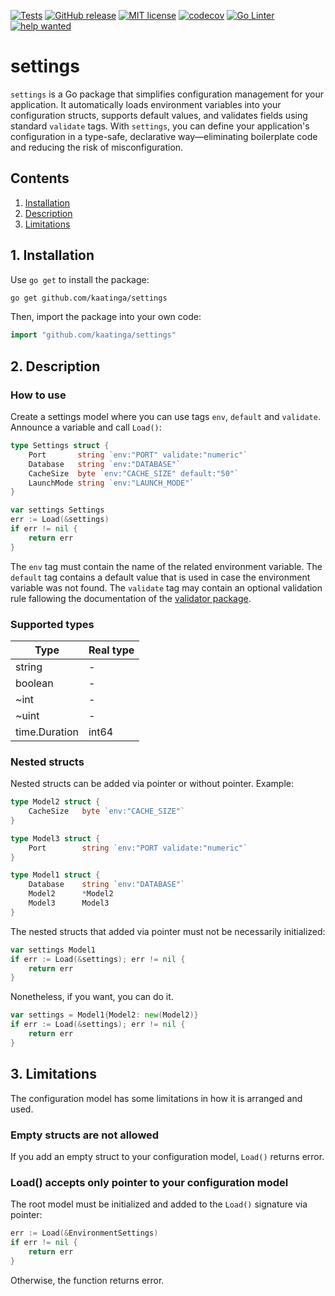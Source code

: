 [![Tests](https://github.com/kaatinga/settings/actions/workflows/test.yml/badge.svg?branch=main)](https://github.com/kaatinga/settings/actions/workflows/test.yml)
[![GitHub release](https://img.shields.io/github/release/kaatinga/settings.svg)](https://github.com/kaatinga/settings/releases)
[![MIT license](https://img.shields.io/badge/License-MIT-blue.svg)](https://github.com/kaatinga/settings/blob/main/LICENSE)
[![codecov](https://codecov.io/gh/kaatinga/settings/branch/main/graph/badge.svg)](https://codecov.io/gh/kaatinga/settings)
[![Go Linter](https://github.com/kaatinga/settings/actions/workflows/golangci-lint.yml/badge.svg)](https://github.com/kaatinga/settings/actions/workflows/golangci-lint.yml)
[![help wanted](https://img.shields.io/badge/Help%20wanted-True-yellow.svg)](https://github.com/kaatinga/settings/issues?q=is%3Aopen+is%3Aissue+label%3A%22help+wanted%22)

# settings

`settings` is a Go package that simplifies configuration management for your application. It automatically loads environment variables into your configuration structs, supports default values, and validates fields using standard `validate` tags. With `settings`, you can define your application's configuration in a type-safe, declarative way—eliminating boilerplate code and reducing the risk of misconfiguration.

## Contents

1. [Installation](#1-installation)
2. [Description](#2-description)
3. [Limitations](#3-limitations)

## 1. Installation

Use `go get` to install the package:
```bash
go get github.com/kaatinga/settings
````

Then, import the package into your own code:
```go
import "github.com/kaatinga/settings"
```

## 2. Description

### How to use

Create a settings model where you can use tags `env`, `default` and `validate`. Announce a variable and call `Load()`:

```go
type Settings struct {
    Port       string `env:"PORT" validate:"numeric"`
    Database   string `env:"DATABASE"`
    CacheSize  byte `env:"CACHE_SIZE" default:"50"`
    LaunchMode string `env:"LAUNCH_MODE"`
}

var settings Settings
err := Load(&settings)
if err != nil {
    return err
}
```

The `env` tag must contain the name of the related environment variable.
The `default` tag contains a default value that is used in case the environment variable was not found.
The `validate` tag may contain an optional validation rule fallowing the documentation of the [validator package](https://github.com/go-playground/validator/). 

### Supported types

| Type          | Real type     |
|---------------| ------------- |
| string        | -             | 
| boolean       | -             | 
| ~int          | -             | 
| ~uint         | -             | 
| time.Duration | int64         | 

### Nested structs

Nested structs can be added via pointer or without pointer. Example:

```go
type Model2 struct {
    CacheSize   byte `env:"CACHE_SIZE"`
}

type Model3 struct {
    Port        string `env:"PORT validate:"numeric"`
}

type Model1 struct {
    Database    string `env:"DATABASE"`
    Model2      *Model2
    Model3      Model3
}
```

The nested structs that added via pointer must not be necessarily initialized:

```go
var settings Model1
if err := Load(&settings); err != nil {
    return err
}
```

Nonetheless, if you want, you can do it.

```go
var settings = Model1{Model2: new(Model2)}
if err := Load(&settings); err != nil {
    return err
}
```

## 3. Limitations

The configuration model has some limitations in how it is arranged and used.

### Empty structs are not allowed

If you add an empty struct to your configuration model, `Load()` returns error.

### Load() accepts only pointer to your configuration model

The root model must be initialized and added to the `Load()` signature via pointer:

```go
err := Load(&EnvironmentSettings)
if err != nil {
    return err
}
```

Otherwise, the function returns error.
